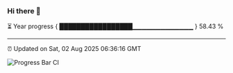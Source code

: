 ### Hi there 👋

⏳ Year progress { █████████████████▁▁▁▁▁▁▁▁▁▁▁▁▁ } 58.43 %

---

⏰ Updated on Sat, 02 Aug 2025 06:36:16 GMT

![Progress Bar CI](https://github.com/ZhaoGui/ZhaoGui/workflows/Progress%20Bar%20CI/badge.svg)
